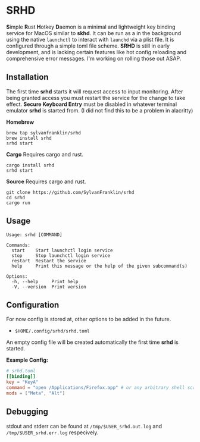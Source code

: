 # SRHD
**S**imple **R**ust **H**otkey **D**aemon is a minimal and lightweight key
binding service for MacOS similar to **skhd**. It can be run as a in the
background using the native `launchctl` to interact with `launchd` via a plist
file. It is configured through a simple toml file scheme. **SRHD** is still in
early development, and is lacking certain features like hot config reloading
and comprehensive error messages. I'm working on rolling those out ASAP.  

## Installation 
The first time **srhd** starts it will request access to input monitoring.
After being granted access you must restart the service for the change to take
effect. __Secure Keyboard Entry__ must be disabled in whatever terminal
emulator **srhd** is started from. (I did not find this to be a problem in alacritty)

**Homebrew**
```
brew tap sylvanfranklin/srhd 
brew install srhd
srhd start
```

**Cargo**
Requires cargo and rust.    
```
cargo install srhd
srhd start
```

**Source** 
Requires cargo and rust.    
```
git clone https://github.com/SylvanFranklin/srhd
cd srhd 
cargo run 
```

## Usage

```
Usage: srhd [COMMAND]

Commands:
  start    Start launchctl login service
  stop     Stop launchctl login service
  restart  Restart the service
  help     Print this message or the help of the given subcommand(s)

Options:
  -h, --help     Print help
  -V, --version  Print version
```

## Configuration
For now config is stored at, other options to be added in the future.
- `$HOME/.config/srhd/srhd.toml`

An empty config file will be created automatically the first time **srhd** is started.

**Example Config:** 
```toml
# srhd.toml
[[binding]]
key = "KeyA"
command = "open /Applications/Firefox.app" # or any arbitrary shell script
mods = ["Meta", "Alt"]
```

## Debugging
stdout and stderr can be found at `/tmp/$USER_srhd.out.log` and
`/tmp/$USER_srhd.err.log` respecively.
